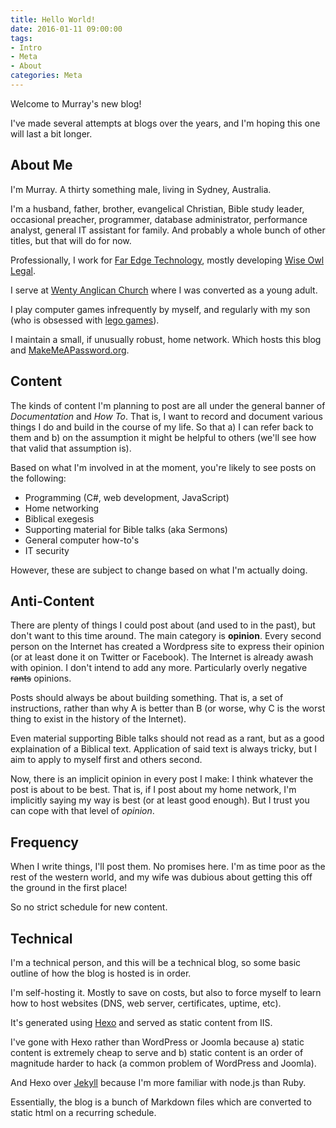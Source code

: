 ```yaml
---
title: Hello World!
date: 2016-01-11 09:00:00
tags:
- Intro
- Meta
- About
categories: Meta
---
```


Welcome to Murray's new blog!

I've made several attempts at blogs over the years, and I'm hoping this one will last a bit longer.

<!-- more --> 

## About Me

I'm Murray. A thirty something male, living in Sydney, Australia.
  
I'm a husband, father, brother, evangelical Christian, Bible study leader, occasional preacher, programmer, database administrator, performance analyst, general IT assistant for family.
And probably a whole bunch of other titles, but that will do for now. 

Professionally, I work for [Far Edge Technology](http://www.faredge.com.au), mostly developing [Wise Owl Legal](http://www.wiseowllegal.com.au).  

I serve at [Wenty Anglican Church](http://www.wentworthville.anglican.asn.au/) where I was converted as a young adult.

I play computer games infrequently by myself, and regularly with my son (who is obsessed with [lego games](https://en.wikipedia.org/wiki/Lego_Marvel_Super_Heroes)).

I maintain a small, if unusually robust, home network.
Which hosts this blog and [MakeMeAPassword.org](https://makemeapassword.org).

## Content

The kinds of content I'm planning to post are all under the general banner of *Documentation* and *How To*.
That is, I want to record and document various things I do and build in the course of my life.
So that a) I can refer back to them and b) on the assumption it might be helpful to others (we'll see how that valid that assumption is). 

Based on what I'm involved in at the moment, you're likely to see posts on the following:

* Programming (C#, web development, JavaScript)
* Home networking
* Biblical exegesis
* Supporting material for Bible talks (aka Sermons)
* General computer how-to's
* IT security

However, these are subject to change based on what I'm actually doing.

## Anti-Content

There are plenty of things I could post about (and used to in the past), but don't want to this time around.
The main category is **opinion**.
Every second person on the Internet has created a Wordpress site to express their opinion (or at least done it on Twitter or Facebook).
The Internet is already awash with opinion.
I don't intend to add any more.
Particularly overly negative ~~rants~~ opinions. 

Posts should always be about building something. 
That is, a set of instructions, rather than why A is better than B (or worse, why C is the worst thing to exist in the history of the Internet).

Even material supporting Bible talks should not read as a rant, but as a good explaination of a Biblical text. 
Application of said text is always tricky, but I aim to apply to myself first and others second. 

Now, there is an implicit opinion in every post I make: I think whatever the post is about to be best.
That is, if I post about my home network, I'm implicitly saying my way is best (or at least good enough).
But I trust you can cope with that level of *opinion*. 
  
## Frequency

When I write things, I'll post them.
No promises here.
I'm as time poor as the rest of the western world, and my wife was dubious about getting this off the ground in the first place!

So no strict schedule for new content. 


## Technical

I'm a technical person, and this will be a technical blog, so some basic outline of how the blog is hosted is in order.

I'm self-hosting it. 
Mostly to save on costs, but also to force myself to learn how to host websites (DNS, web server, certificates, uptime, etc).

It's generated using [Hexo](https://hexo.io/) and served as static content from IIS.

I've gone with Hexo rather than WordPress or Joomla because 
a) static content is extremely cheap to serve and 
b) static content is an order of magnitude harder to hack (a common problem of WordPress and Joomla).

And Hexo over [Jekyll](http://jekyllrb.com/) because I'm more familiar with node.js than Ruby. 

Essentially, the blog is a bunch of Markdown files which are converted to static html on a recurring schedule.



